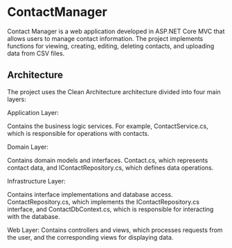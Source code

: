 # ContactManager

Contact Manager is a web application developed in ASP.NET Core MVC that allows users to manage contact information. The project implements functions for viewing, creating, editing, deleting contacts, and uploading data from CSV files.

## Architecture
The project uses the Clean Architecture architecture divided into four main layers:

Application Layer:

Contains the business logic services. For example, ContactService.cs, which is responsible for operations with contacts.

Domain Layer:

Contains domain models and interfaces. Contact.cs, which represents contact data, and IContactRepository.cs, which defines data operations.

Infrastructure Layer:

Contains interface implementations and database access. ContactRepository.cs, which implements the IContactRepository.cs interface, and ContactDbContext.cs, which is responsible for interacting with the database.

Web Layer:
Contains controllers and views, which processes requests from the user, and the corresponding views for displaying data.
